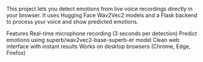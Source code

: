 This project lets you detect emotions from live voice recordings directly in your browser.
It uses Hugging Face Wav2Vec2 models and a Flask backend to process your voice and show predicted emotions.

 Features
 Real-time microphone recording (3 seconds per detection)
 Predict emotions using superb/wav2vec2-base-superb-er model
 Clean web interface with instant results
 Works on desktop browsers (Chrome, Edge, Firefox)


